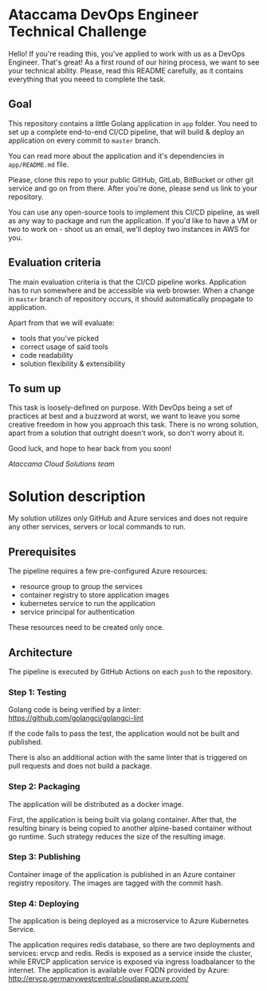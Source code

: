 # Ataccama DevOps Engineer Technical Challenge

Hello! If you're reading this, you've applied to work with us as a DevOps Engineer. That's great!
As a first round of our hiring process, we want to see your technical ability. Please, read this README carefully, as it contains everything that you neeed to complete the task.

## Goal

This repository contains a little Golang application in `app` folder. You need to set up a complete end-to-end CI/CD pipeline, that will build & deploy an application on every commit to `master` branch.

You can read more about the application and it's dependencies in `app/README.md` file.

Please, clone this repo to your public GitHub, GitLab, BitBucket or other git service and go on from there. After you're done, please send us link to your repository.

You can use any open-source tools to implement this CI/CD pipeline, as well as any way to package and run the application. If you'd like to have a VM or two to work on - shoot us an email, we'll deploy two instances in AWS for you.

## Evaluation criteria

The main evaluation criteria is that the CI/CD pipeline works. Application has to run somewhere and be accessible via web browser. When a change in `master` branch of repository occurs, it should automatically propagate to application.

Apart from that we will evaluate:
* tools that you've picked
* correct usage of said tools
* code readability
* solution flexibility & extensibility

## To sum up

This task is loosely-defined on purpose. With DevOps being a set of practices at best and a buzzword at worst, we want to leave you some creative freedom in how you approach this task. There is no wrong solution, apart from a solution that outright doesn't work, so don't worry about it.

Good luck, and hope to hear back from you soon!

_Ataccama Cloud Solutions team_

# Solution description
My solution utilizes only GitHub and Azure services and does not require any other services, servers or local commands to run.

## Prerequisites
The pipeline requires a few pre-configured Azure resources:
- resource group to group the services
- container registry to store application images
- kubernetes service to run the application
- service principal for authentication

These resources need to be created only once.

## Architecture
The pipeline is executed by GitHub Actions on each `push` to the repository.

### Step 1: Testing
Golang code is being verified by a linter: https://github.com/golangci/golangci-lint

If the code fails to pass the test, the application would not be built and published.

There is also an additional action with the same linter that is triggered on pull requests and does not build a package.

### Step 2: Packaging
The application will be distributed as a docker image.

First, the application is being built via golang container. After that, the resulting binary is being copied to another alpine-based container without go runtime. Such strategy reduces the size of the resulting image.

### Step 3: Publishing
Container image of the application is published in an Azure container registry repository. The images are tagged with the commit hash.

### Step 4: Deploying
The application is being deployed as a microservice to Azure Kubernetes Service.

The application requires redis database, so there are two deployments and services: ervcp and redis. Redis is exposed as a service inside the cluster, while ERVCP application service is exposed via ingress loadbalancer to the internet. The application is available over FQDN provided by Azure: http://ervcp.germanywestcentral.cloudapp.azure.com/
